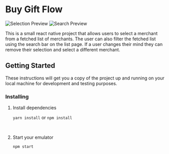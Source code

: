 # Buy Gift Flow

![Selection Preview](_preview/Select-Merchant.gif) 
![Search Preview](_preview/Search-Merchant.gif)

This is a small react native project that allows users to select a merchant from a fetched list of merchants. The user can also filter the fetched list using the search bar on the list page. If a user changes their mind they can remove their selection and select a different merchant.


## Getting Started

These instructions will get you a copy of the project up and running on your local machine for development and testing purposes.

### Installing

1. Install dependencies
&nbsp;

    `yarn install` or  `npm install`

&nbsp;

2. Start your emulator
&nbsp;

    ```
    npm start
    ```
    
&nbsp;
